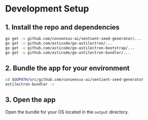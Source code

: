 # Development Setup

## 1. Install the repo and dependencies
```bash
go get -u github.com/consensus-ai/sentient-seed-generator/...
go get -u github.com/asticode/go-astilectron/...
go get -u github.com/asticode/go-astilectron-bootstrap/...
go get -u github.com/asticode/go-astilectron-bundler/...
```

## 2. Bundle the app for your environment
```bash
cd $GOPATH/src/github.com/consensus-ai/sentient-seed-generator
astilectron-bundler -v
```

## 3. Open the app
Open the bundle for your OS located in the `output` directory.

